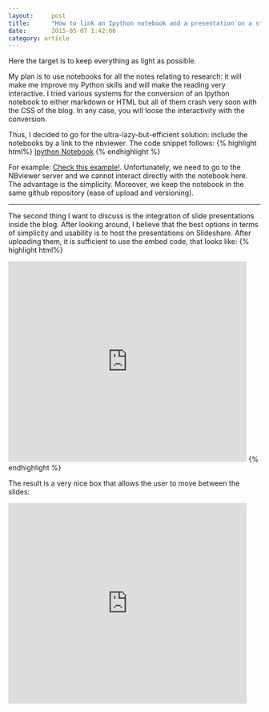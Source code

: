 ```yaml
---
layout:     post
title:      "How to link an Ipython notebook and a presentation on a static blog made with Jekyll"
date:       2015-05-07 1:42:00
category: article
---
```


Here the target is to keep everything as light as possible. 

My plan is to use notebooks for all the notes relating to research: it will make me improve my Python skills and will make the reading very interactive. I tried various systems for the conversion of an Ipython notebook to either markdown or HTML but all of them crash very soon with the CSS of the blog. In any case, you will loose the interactivity with the conversion.

Thus, I decided to go for the ultra-lazy-but-efficient solution: include the notebooks by a link to the nbviewer. The code snippet follows:
{% highlight html%}
<a href="http://nbviewer.ipython.org/url/URL_OF_THE_NOTEBOOK">Ipython Notebook</a>
{% endhighlight %}

For example: <a href="http://nbviewer.ipython.org/url/raw.githubusercontent.com/jranieri/jranieri.github.io/master/_notebooks/Untitled.ipynb">Check this example!</a>.
Unfortunately, we need to go to the NBviewer server and we cannot interact directly with the notebook here. The advantage is the simplicity. Moreover, we keep the notebook in the same github repository (ease of upload and versioning). 

<hr>

The second thing I want to discuss is the integration of slide presentations inside the blog. After looking around, I believe that the best options in terms of simplicity and usability is to host the presentations on Slideshare. After uploading them, it is sufficient to use the embed code, that looks like:
{% highlight html%}
<iframe src="https://www.slideshare.net/slideshow/embed_code/key/KWOI2RV5FbuAMI" width="476" height="400" frameborder="0" marginwidth="0" marginheight="0" scrolling="no"></iframe>
{% endhighlight %}

The result is a very nice box that allows the user to move between the slides: 

<iframe src="https://www.slideshare.net/slideshow/embed_code/key/KWOI2RV5FbuAMI" width="476" height="400" frameborder="0" marginwidth="0" marginheight="0" scrolling="no"></iframe>